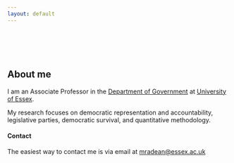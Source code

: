 ```yaml
---
layout: default
---
```


# &nbsp;

## About me

I am an Associate Professor in the <a href="http://www.essex.ac.uk/government/">Department of Government</a> at <a href="http://www.essex.ac.uk/">University of Essex</a>.

My research focuses on democratic representation and accountability, legislative parties, democratic survival, and quantitative methodology.

#### Contact

The easiest way to contact me is via email at <mradean@essex.ac.uk>

<!---
<br/>

### Software

For information on the software that I developed (including updates, instalation and dowload options), visit the dedicated [page](./software.html).
--->
